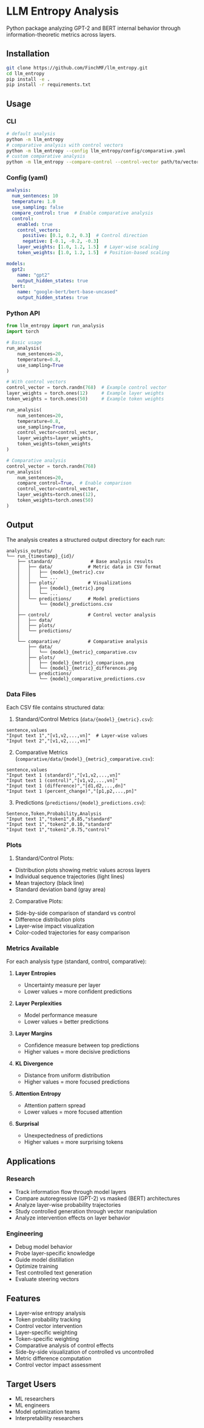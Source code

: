 # LLM Entropy Analysis

Python package analyzing GPT-2 and BERT internal behavior through information-theoretic metrics across layers.

## Installation

```bash
git clone https://github.com/FinchMF/llm_entropy.git
cd llm_entropy
pip install -e .
pip install -r requirements.txt
```

## Usage

### CLI
```bash
# default analysis
python -m llm_entropy
# comparative analysis with control vectors
python -m llm_entropy --config llm_entropy/config/comparative.yaml
# custom comparative analysis
python -m llm_entropy --compare-control --control-vector path/to/vector.pt
```

### Config (yaml)
```yaml
analysis:
  num_sentences: 10
  temperature: 1.0
  use_sampling: false
  compare_control: true  # Enable comparative analysis
  control:
    enabled: true
    control_vectors:
      positive: [0.1, 0.2, 0.3]  # Control direction
      negative: [-0.1, -0.2, -0.3]
    layer_weights: [1.0, 1.2, 1.5]  # Layer-wise scaling
    token_weights: [1.0, 1.2, 1.5]  # Position-based scaling

models:
  gpt2:
    name: "gpt2"
    output_hidden_states: true
  bert:
    name: "google-bert/bert-base-uncased"
    output_hidden_states: true
```

### Python API
```python
from llm_entropy import run_analysis
import torch

# Basic usage
run_analysis(
    num_sentences=20,
    temperature=0.8,
    use_sampling=True
)

# With control vectors
control_vector = torch.randn(768)  # Example control vector
layer_weights = torch.ones(12)     # Example layer weights
token_weights = torch.ones(50)     # Example token weights

run_analysis(
    num_sentences=20,
    temperature=0.8,
    use_sampling=True,
    control_vector=control_vector,
    layer_weights=layer_weights,
    token_weights=token_weights
)

# Comparative analysis
control_vector = torch.randn(768)
run_analysis(
    num_sentences=20,
    compare_control=True,  # Enable comparison
    control_vector=control_vector,
    layer_weights=torch.ones(12),
    token_weights=torch.ones(50)
)
```

## Output

The analysis creates a structured output directory for each run:
```
analysis_outputs/
└── run_{timestamp}_{id}/
    ├── standard/              # Base analysis results
    │   ├── data/             # Metric data in CSV format
    │   │   ├── {model}_{metric}.csv
    │   │   └── ...
    │   ├── plots/            # Visualizations
    │   │   ├── {model}_{metric}.png
    │   │   └── ...
    │   └── predictions/      # Model predictions
    │       └── {model}_predictions.csv
    │
    ├── control/              # Control vector analysis
    │   ├── data/
    │   ├── plots/
    │   └── predictions/
    │
    └── comparative/          # Comparative analysis
        ├── data/            
        │   └── {model}_{metric}_comparative.csv
        ├── plots/
        │   ├── {model}_{metric}_comparison.png
        │   └── {model}_{metric}_differences.png
        └── predictions/
            └── {model}_comparative_predictions.csv
```

### Data Files
Each CSV file contains structured data:

1. Standard/Control Metrics (`data/{model}_{metric}.csv`):
```csv
sentence,values
"Input text 1","[v1,v2,...,vn]"  # Layer-wise values
"Input text 2","[v1,v2,...,vn]"
```

2. Comparative Metrics (`comparative/data/{model}_{metric}_comparative.csv`):
```csv
sentence,values
"Input text 1 (standard)","[v1,v2,...,vn]"
"Input text 1 (control)","[v1,v2,...,vn]"
"Input text 1 (difference)","[d1,d2,...,dn]"
"Input text 1 (percent_change)","[p1,p2,...,pn]"
```

3. Predictions (`predictions/{model}_predictions.csv`):
```csv
Sentence,Token,Probability,Analysis
"Input text 1","token1",0.85,"standard"
"Input text 1","token2",0.10,"standard"
"Input text 1","token1",0.75,"control"
```

### Plots

1. Standard/Control Plots:
- Distribution plots showing metric values across layers
- Individual sequence trajectories (light lines)
- Mean trajectory (black line)
- Standard deviation band (gray area)

2. Comparative Plots:
- Side-by-side comparison of standard vs control
- Difference distribution plots
- Layer-wise impact visualization
- Color-coded trajectories for easy comparison

### Metrics Available

For each analysis type (standard, control, comparative):

1. **Layer Entropies**
   - Uncertainty measure per layer
   - Lower values = more confident predictions

2. **Layer Perplexities**
   - Model performance measure
   - Lower values = better predictions

3. **Layer Margins**
   - Confidence measure between top predictions
   - Higher values = more decisive predictions

4. **KL Divergence**
   - Distance from uniform distribution
   - Higher values = more focused predictions

5. **Attention Entropy**
   - Attention pattern spread
   - Lower values = more focused attention

6. **Surprisal**
   - Unexpectedness of predictions
   - Higher values = more surprising tokens

## Applications

### Research
- Track information flow through model layers
- Compare autoregressive (GPT-2) vs masked (BERT) architectures
- Analyze layer-wise probability trajectories
- Study controlled generation through vector manipulation
- Analyze intervention effects on layer behavior

### Engineering
- Debug model behavior
- Probe layer-specific knowledge
- Guide model distillation
- Optimize training
- Test controlled text generation
- Evaluate steering vectors

## Features
- Layer-wise entropy analysis
- Token probability tracking
- Control vector intervention
- Layer-specific weighting
- Token-specific weighting
- Comparative analysis of control effects
- Side-by-side visualization of controlled vs uncontrolled
- Metric difference computation
- Control vector impact assessment

## Target Users
- ML researchers
- ML engineers
- Model optimization teams
- Interpretability researchers
